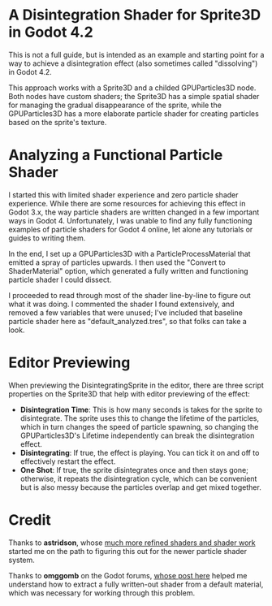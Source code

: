 # A Disintegration Shader for Sprite3D in Godot 4.2
This is not a full guide, but is intended as an example and starting point for a way to achieve a disintegration effect (also sometimes called "dissolving") in Godot 4.2.

This approach works with a Sprite3D and a childed GPUParticles3D node. Both nodes have custom shaders; the Sprite3D has a simple spatial shader for managing the gradual disappearance of the sprite, while the GPUParticles3D has a more elaborate particle shader for creating particles based on the sprite's texture.

# Analyzing a Functional Particle Shader 
I started this with limited shader experience and zero particle shader experience. While there are some resources for achieving this effect in Godot 3.x, the way particle shaders are written changed in a few important ways in Godot 4. Unfortunately, I was unable to find any fully functioning examples of particle shaders for Godot 4 online, let alone any tutorials or guides to writing them.

In the end, I set up a GPUParticles3D with a ParticleProcessMaterial that emitted a spray of particles upwards. I then used the "Convert to ShaderMaterial" option, which generated a fully written and functioning particle shader I could dissect.

I proceeded to read through most of the shader line-by-line to figure out what it was doing. I commented the shader I found extensively, and removed a few variables that were unused; I've included that baseline particle shader here as "default_analyzed.tres", so that folks can take a look.

# Editor Previewing
When previewing the DisintegratingSprite in the editor, there are three script properties on the Sprite3D that help with editor previewing of the effect:

- **Disintegration Time**: This is how many seconds is takes for the sprite to disintegrate. The sprite uses this to change the lifetime of the particles, which in turn changes the speed of particle spawning, so changing the GPUParticles3D's Lifetime independently can break the disintegration effect. 
- **Disintegrating**: If true, the effect is playing. You can tick it on and off to effectively restart the effect.
- **One Shot**: If true, the sprite disintegrates once and then stays gone; otherwise, it repeats the disintegration cycle, which can be convenient but is also messy because the particles overlap and get mixed together.

# Credit

Thanks to **astridson**, whose [much more refined shaders and shader work](https://github.com/Astridson/godot-disintegration-effect-examples) started me on the path to figuring this out for the newer particle shader system.

Thanks to **omggomb** on the Godot forums, [whose post here](https://forum.godotengine.org/t/where-can-i-find-a-copy-of-the-default-spatial-shader/19078) helped me understand how to extract a fully written-out shader from a default material, which was necessary for working through this problem.